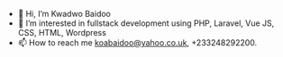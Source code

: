 - 👋 Hi, I’m Kwadwo Baidoo
- 👀 I’m interested in fullstack development using PHP, Laravel, Vue JS, CSS, HTML, Wordpress
- 📫 How to reach me koabaidoo@yahoo.co.uk, +233248292200.
<!---
kbaidoo/kbaidoo is a ✨ special ✨ repository because its `README.md` (this file) appears on your GitHub profile.
You can click the Preview link to take a look at your changes.
--->
